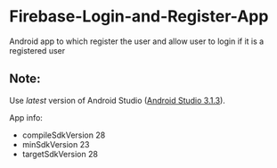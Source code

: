 # Firebase-Login-and-Register-App
Android app to which register the user and allow user to login if it is a registered user


## Note:

Use *latest* version of Android Studio ([Android Studio 3.1.3](https://developer.android.com/studio/index.html)).


App info:

* compileSdkVersion 28
* minSdkVersion 23
* targetSdkVersion 28
